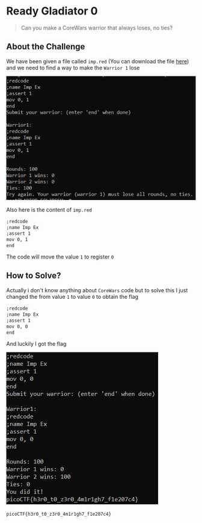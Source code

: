 # Ready Gladiator 0
> Can you make a CoreWars warrior that always loses, no ties?

## About the Challenge
We have been given a file called `imp.red` (You can download the file [here](imp.red)) and we need to find a way to make the `Warrior 1` lose

![preview](images/preview.png)

Also here is the content of `imp.red`

```
;redcode
;name Imp Ex
;assert 1
mov 0, 1
end
```

The code will move the value `1` to register `0`

## How to Solve?
Actually i don't know anything about `CoreWars` code but to solve this I just changed the from value `1` to value `0` to obtain the flag

```
;redcode
;name Imp Ex
;assert 1
mov 0, 0
end
```

And luckily I got the flag

![flag](images/flag.png)

```
picoCTF{h3r0_t0_z3r0_4m1r1gh7_f1e207c4}
```